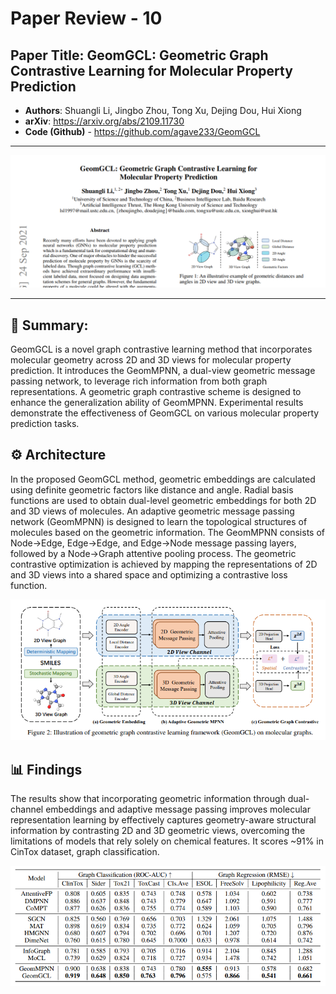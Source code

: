 # Paper Review - 10

## **Paper Title**: GeomGCL: Geometric Graph Contrastive Learning for Molecular Property Prediction
- **Authors**: Shuangli Li, Jingbo Zhou, Tong Xu, Dejing Dou, Hui Xiong
- **arXiv**: https://arxiv.org/abs/2109.11730
- **Code (Github)** - https://github.com/agave233/GeomGCL

---

![](./figs/Day09/1.png)

---

## 🧾 Summary: 
GeomGCL is a novel graph contrastive learning method that incorporates molecular geometry across 2D and 3D views for molecular property prediction. It introduces the GeomMPNN, a dual-view geometric message passing network, to leverage rich information from both graph representations. A geometric graph contrastive scheme is designed to enhance the generalization ability of GeomMPNN. Experimental results demonstrate the effectiveness of GeomGCL on various molecular property prediction tasks.



## ⚙️ Architecture
In the proposed GeomGCL method, geometric embeddings are calculated using definite geometric factors like distance and angle. Radial basis functions are used to obtain dual-level geometric embeddings for both 2D and 3D views of molecules. An adaptive geometric message passing network (GeomMPNN) is designed to learn the topological structures of molecules based on the geometric information. The GeomMPNN consists of Node→Edge, Edge→Edge, and Edge→Node message passing layers, followed by a Node→Graph attentive pooling process. The geometric contrastive optimization is achieved by mapping the representations of 2D and 3D views into a shared space and optimizing a contrastive loss function.

![](./figs/Day09/2.png)

## 📊 Findings 
The results show that incorporating geometric information through dual-channel embeddings and adaptive message passing improves molecular representation learning by effectively captures geometry-aware structural information by contrasting 2D and 3D geometric views, overcoming the limitations of models that rely solely on chemical features. It scores ~91% in CinTox dataset, graph classification.
  
![](./figs/Day09/3.png)

